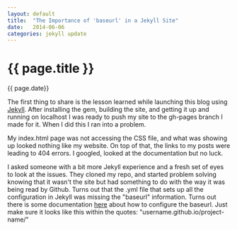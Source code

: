 ```yaml
---
layout: default
title:  "The Importance of 'baseurl' in a Jekyll Site"
date:   2014-06-06
categories: jekyll update
---
```

<h1>{{ page.title }}</h1>
{{ page.date}}

The first thing to share is the lesson learned while launching this blog using [Jekyll][Jekyll]. 
After installing the gem, building the site, and getting it up and running on localhost I was ready to push my site to the gh-pages branch I made for it. When I did this I ran into a problem.

My index.html page was not accessing the CSS file, and what was showing up looked nothing like my website. On top of that, the links to my posts were leading to 404 errors. I googled, looked at the documentation but no luck.

I asked someone with a bit more Jekyll experience and a fresh set of eyes to look at the issues. They cloned my repo, and started problem solving knowing that it wasn't the site but had something to do with the way it was being read by Github. Turns out that the .yml file that sets up all the configuration in Jekyll was missing the "baseurl" information. Turns out there is some documentation [here][here] about how to configure the baseurl. Just make sure it looks like this within the quotes: "username.github.io/project-name/"

[Jekyll]: http://jekyllrb.com
[here]: http://jekyllrub.com/docs/github-pages/#project-page-url-structure

